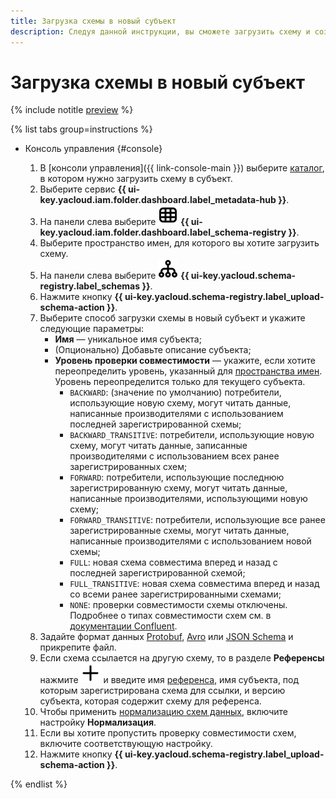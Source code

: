 ```yaml
---
title: Загрузка схемы в новый субъект
description: Следуя данной инструкции, вы сможете загрузить схему и создать субъект.
---
```


# Загрузка схемы в новый субъект

{% include notitle [preview](../../_includes/note-preview.md) %}

{% list tabs group=instructions %}

- Консоль управления {#console}
  
  1. В [консоли управления]({{ link-console-main }}) выберите [каталог](../../resource-manager/concepts/resources-hierarchy.md#folder), в котором нужно загрузить схему в субъект.
  1. Выберите сервис **{{ ui-key.yacloud.iam.folder.dashboard.label_metadata-hub }}**.
  1. Hа панели слева выберите ![image](../../_assets/console-icons/layout-cells.svg) **{{ ui-key.yacloud.iam.folder.dashboard.label_schema-registry }}**.
  1. Выберите пространство имен, для которого вы хотите загрузить схему.
  1. На панели слева выберите ![image](../../_assets/console-icons/branches-down.svg) **{{ ui-key.yacloud.schema-registry.label_schemas }}**.
  1. Нажмите кнопку **{{ ui-key.yacloud.schema-registry.label_upload-schema-action }}**.
  1. Выберите способ загрузки схемы в новый субъект и укажите следующие параметры:
      * **Имя** — уникальное имя субъекта;
      * (Опционально) Добавьте описание субъекта;
      * **Уровень проверки совместимости** — укажите, если хотите переопределить уровень, указанный для [пространства имен](create-name-space.md). Уровень переопределится только для текущего субъекта.
        * `BACKWARD`: (значение по умолчанию) потребители, использующие новую схему, могут читать данные, написанные производителями с использованием последней зарегистрированной схемы;
        * `BACKWARD_TRANSITIVE`: потребители, использующие новую схему, могут читать данные, записанные производителями с использованием всех ранее зарегистрированных схем;
        * `FORWARD`: потребители, использующие последнюю зарегистрированную схему, могут читать данные, написанные производителями, использующими новую схему;
        * `FORWARD_TRANSITIVE`: потребители, использующие все ранее зарегистрированные схемы, могут читать данные, написанные производителями с использованием новой схемы;
        * `FULL`: новая схема совместима вперед и назад с последней зарегистрированной схемой;
        * `FULL_TRANSITIVE`: новая схема совместима вперед и назад со всеми ранее зарегистрированными схемами;
        * `NONE`: проверки совместимости схемы отключены.
          Подробнее о типах совместимости схем см. в [документации Confluent](https://docs.confluent.io/platform/current/schema-registry/fundamentals/schema-evolution.html#compatibility-types).
  1. Задайте формат данных [Protobuf](https://protobuf.dev/), [Avro](https://avro.apache.org/) или [JSON Schema](https://json-schema.org/) и прикрепите файл.
  1. Если схема ссылается на другую схему, то в разделе **Референсы** нажмите ![add](../../_assets/console-icons/plus.svg) и введите имя [референса](../../metadata-hub/concepts/schema-registry.md#reference), имя субъекта, под которым зарегистрирована схема для ссылки, и версию субъекта, которая содержит схему для референса.
  1. Чтобы применить [нормализацию схем данных](https://docs.confluent.io/platform/current/schema-registry/fundamentals/serdes-develop/index.html#schema-normalization), включите настройку **Нормализация**.
  1. Если вы хотите пропустить проверку совместимости схем, включите соответствующую настройку.
  1. Нажмите кнопку **{{ ui-key.yacloud.schema-registry.label_upload-schema-action }}**.

{% endlist %}
